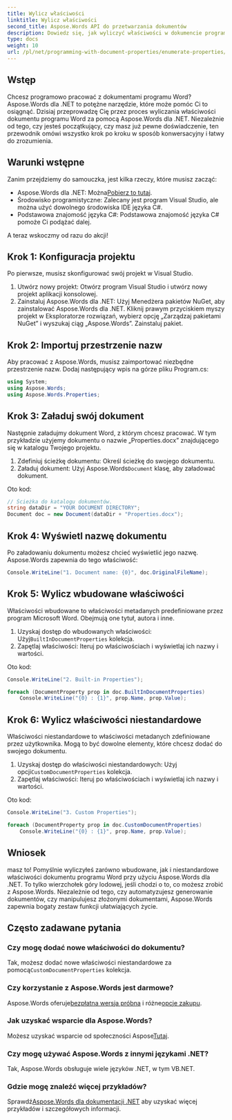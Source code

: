 ```yaml
---
title: Wylicz właściwości
linktitle: Wylicz właściwości
second_title: Aspose.Words API do przetwarzania dokumentów
description: Dowiedz się, jak wyliczyć właściwości w dokumencie programu Word przy użyciu Aspose.Words dla .NET, korzystając z tego przewodnika krok po kroku. Idealny dla programistów na wszystkich poziomach umiejętności.
type: docs
weight: 10
url: /pl/net/programming-with-document-properties/enumerate-properties/
---
```

## Wstęp

Chcesz programowo pracować z dokumentami programu Word? Aspose.Words dla .NET to potężne narzędzie, które może pomóc Ci to osiągnąć. Dzisiaj przeprowadzę Cię przez proces wyliczania właściwości dokumentu programu Word za pomocą Aspose.Words dla .NET. Niezależnie od tego, czy jesteś początkujący, czy masz już pewne doświadczenie, ten przewodnik omówi wszystko krok po kroku w sposób konwersacyjny i łatwy do zrozumienia.

## Warunki wstępne

Zanim przejdziemy do samouczka, jest kilka rzeczy, które musisz zacząć:

-  Aspose.Words dla .NET: Można[Pobierz to tutaj](https://releases.aspose.com/words/net/).
- Środowisko programistyczne: Zalecany jest program Visual Studio, ale można użyć dowolnego środowiska IDE języka C#.
- Podstawowa znajomość języka C#: Podstawowa znajomość języka C# pomoże Ci podążać dalej.

A teraz wskoczmy od razu do akcji!

## Krok 1: Konfiguracja projektu

Po pierwsze, musisz skonfigurować swój projekt w Visual Studio.

1. Utwórz nowy projekt: Otwórz program Visual Studio i utwórz nowy projekt aplikacji konsolowej.
2. Zainstaluj Aspose.Words dla .NET: Użyj Menedżera pakietów NuGet, aby zainstalować Aspose.Words dla .NET. Kliknij prawym przyciskiem myszy projekt w Eksploratorze rozwiązań, wybierz opcję „Zarządzaj pakietami NuGet” i wyszukaj ciąg „Aspose.Words”. Zainstaluj pakiet.

## Krok 2: Importuj przestrzenie nazw

Aby pracować z Aspose.Words, musisz zaimportować niezbędne przestrzenie nazw. Dodaj następujący wpis na górze pliku Program.cs:

```csharp
using System;
using Aspose.Words;
using Aspose.Words.Properties;
```

## Krok 3: Załaduj swój dokument

Następnie załadujmy dokument Word, z którym chcesz pracować. W tym przykładzie użyjemy dokumentu o nazwie „Properties.docx” znajdującego się w katalogu Twojego projektu.

1. Zdefiniuj ścieżkę dokumentu: Określ ścieżkę do swojego dokumentu.
2.  Załaduj dokument: Użyj Aspose.Words`Document` klasę, aby załadować dokument.

Oto kod:

```csharp
// Ścieżka do katalogu dokumentów.
string dataDir = "YOUR DOCUMENT DIRECTORY";
Document doc = new Document(dataDir + "Properties.docx");
```

## Krok 4: Wyświetl nazwę dokumentu

Po załadowaniu dokumentu możesz chcieć wyświetlić jego nazwę. Aspose.Words zapewnia do tego właściwość:

```csharp
Console.WriteLine("1. Document name: {0}", doc.OriginalFileName);
```

## Krok 5: Wylicz wbudowane właściwości

Właściwości wbudowane to właściwości metadanych predefiniowane przez program Microsoft Word. Obejmują one tytuł, autora i inne.

1.  Uzyskaj dostęp do wbudowanych właściwości: Użyj`BuiltInDocumentProperties` kolekcja.
2. Zapętlaj właściwości: Iteruj po właściwościach i wyświetlaj ich nazwy i wartości.

Oto kod:

```csharp
Console.WriteLine("2. Built-in Properties");

foreach (DocumentProperty prop in doc.BuiltInDocumentProperties)
    Console.WriteLine("{0} : {1}", prop.Name, prop.Value);
```

## Krok 6: Wylicz właściwości niestandardowe

Właściwości niestandardowe to właściwości metadanych zdefiniowane przez użytkownika. Mogą to być dowolne elementy, które chcesz dodać do swojego dokumentu.

1.  Uzyskaj dostęp do właściwości niestandardowych: Użyj opcji`CustomDocumentProperties` kolekcja.
2. Zapętlaj właściwości: Iteruj po właściwościach i wyświetlaj ich nazwy i wartości.

Oto kod:

```csharp
Console.WriteLine("3. Custom Properties");

foreach (DocumentProperty prop in doc.CustomDocumentProperties)
    Console.WriteLine("{0} : {1}", prop.Name, prop.Value);
```

## Wniosek

masz to! Pomyślnie wyliczyłeś zarówno wbudowane, jak i niestandardowe właściwości dokumentu programu Word przy użyciu Aspose.Words dla .NET. To tylko wierzchołek góry lodowej, jeśli chodzi o to, co możesz zrobić z Aspose.Words. Niezależnie od tego, czy automatyzujesz generowanie dokumentów, czy manipulujesz złożonymi dokumentami, Aspose.Words zapewnia bogaty zestaw funkcji ułatwiających życie.

## Często zadawane pytania

### Czy mogę dodać nowe właściwości do dokumentu?
 Tak, możesz dodać nowe właściwości niestandardowe za pomocą`CustomDocumentProperties` kolekcja.

### Czy korzystanie z Aspose.Words jest darmowe?
 Aspose.Words oferuje[bezpłatna wersja próbna](https://releases.aspose.com/) i różne[opcje zakupu](https://purchase.aspose.com/buy).

### Jak uzyskać wsparcie dla Aspose.Words?
 Możesz uzyskać wsparcie od społeczności Aspose[Tutaj](https://forum.aspose.com/c/words/8).

### Czy mogę używać Aspose.Words z innymi językami .NET?
Tak, Aspose.Words obsługuje wiele języków .NET, w tym VB.NET.

### Gdzie mogę znaleźć więcej przykładów?
 Sprawdź[Aspose.Words dla dokumentacji .NET](https://reference.aspose.com/words/net/) aby uzyskać więcej przykładów i szczegółowych informacji.
